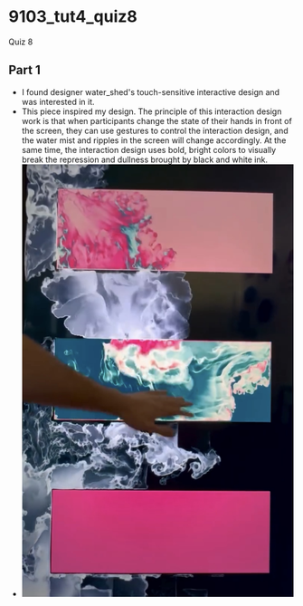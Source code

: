 # 9103_tut4_quiz8
Quiz 8

## Part 1
- I found designer water_shed's touch-sensitive interactive design and was interested in it.
- This piece inspired my design. The principle of this interaction design work is that when participants change the state of their hands in front of the screen, they can use gestures to control the interaction design, and the water mist and ripples in the screen will change accordingly. At the same time, the interaction design uses bold, bright colors to visually break the repression and dullness brought by black and white ink.
- ![A pic for water_shed design](water_shed.jpg)